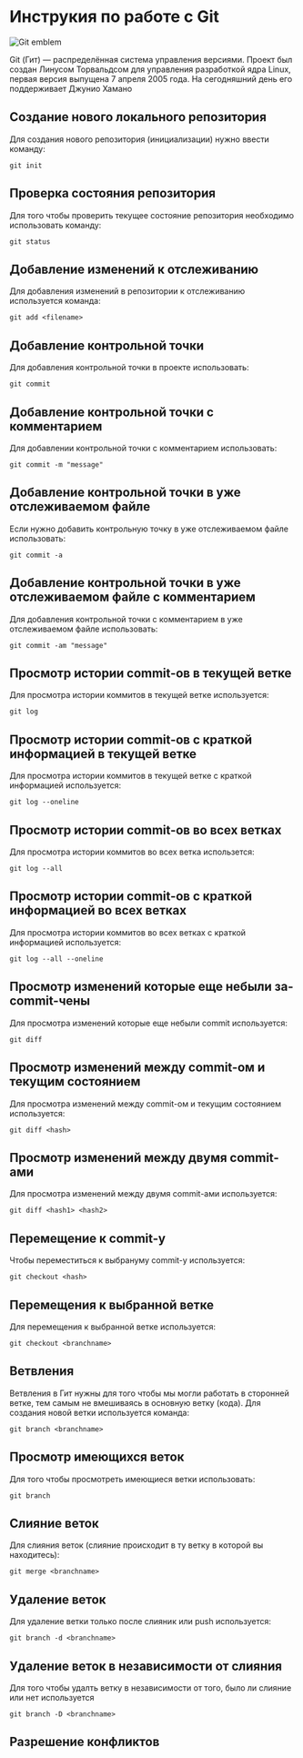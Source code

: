 # **Инструкия по работе с Git**

![Git emblem](img\GIT.png)

Git (Гит)  — распределённая система управления версиями. Проект был создан Линусом Торвальдсом для управления разработкой ядра Linux, первая версия выпущена 7 апреля 2005 года. На сегодняшний день его поддерживает Джунио Хамано 

## Создание нового локального репозитория 

Для создания нового репозитория (инициализации) нужно ввести команду:

    git init

## Проверка состояния репозитория

Для того чтобы проверить текущее состояние репозитория необходимо использовать команду:

    git status  

## Добавление изменений к отслеживанию      

Для добавления изменений в репозитории к отслеживанию используется команда:

    git add <filename>

## Добавление контрольной точки

Для добавления контрольной точки в проекте использовать:

    git commit

## Добавление контрольной точки с комментарием

Для добавлении контрольной точки с комментарием использовать:

    git commit -m "message"

## Добавление контрольной точки в уже отслеживаемом файле

Если нужно добавить контрольную точку в уже отслеживаемом файле использовать:

    git commit -a

## Добавление контрольной точки в уже отслеживаемом файле с комментарием

Для добавления контрольной точки с комментарием в уже отслеживаемом файле использовать:

    git commit -am "message"

## Просмотр истории commit-ов в текущей ветке

Для просмотра истории коммитов в текущей ветке используется:

    git log

## Просмотр истории commit-ов с краткой информацией в текущей ветке

Для просмотра истории коммитов в текущей ветке с краткой информацией используется:

    git log --oneline

## Просмотр истории commit-ов во всех ветках


Для просмотра истории коммитов во всех ветка использется:

    git log --all

## Просмотр истории commit-ов с краткой информацией во всех ветках

Для просмотра истории коммитов во всех ветках с краткой информацией используется:

    git log --all --oneline

## Просмотр изменений которые еще небыли за-commit-чены

Для просмотра изменений которые еще небыли commit используется:

    git diff

## Просмотр изменений между commit-ом и текущим состоянием

Для просмотра изменений между commit-ом и текущим состоянием используется:

    git diff <hash>

## Просмотр изменений между двумя commit-ами

Для просмотра изменений между двумя commit-ами используется:

    git diff <hash1> <hash2>

## Перемещение к commit-у

Чтобы переместиться к выбрануму commit-у используется:

    git checkout <hash>

## Перемещения к выбранной ветке
Для перемещения к выбранной ветке используется:

    git checkout <branchname>

## Ветвления

Ветвления в Гит нужны для того чтобы мы могли работать в сторонней ветке, тем самым не вмешиваясь в основную ветку (кода).
Для создания новой ветки используется команда:

    git branch <branchname>

## Просмотр имеющихся веток 

Для того чтобы просмотреть имеющиеся ветки использовать:

    git branch
    
## Слияние веток

Для слияния веток (слияние происходит в ту ветку в которой вы находитесь):

    git merge <branchname>

 ## Удаление веток

 Для удаление ветки только после слияник или push используется:

    git branch -d <branchname>
    
       
## Удаление веток в независимости от слияния 

Для того чтобы удалть ветку в независимости от того, было ли слияние или нет используется   

    git branch -D <branchname>


## Разрешение конфликтов 